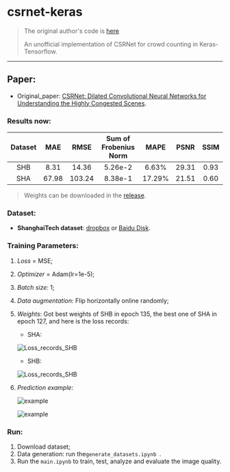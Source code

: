# csrnet-keras
> The original author's code is [here](https://github.com/ZhengPeng7/CSRNet-Keras)
>
> An unofficial implementation of CSRNet for crowd counting in Keras-Tensorflow.

---

## Paper:

+ Original_paper: [CSRNet: Dilated Convolutional Neural Networks for Understanding the Highly Congested Scenes](https://www.researchgate.net/publication/323444534_CSRNet_Dilated_Convolutional_Neural_Networks_for_Understanding_the_Highly_Congested_Scenes).

### Results now:

| Dataset |  MAE  |  RMSE  | Sum of Frobenius Norm |  MAPE  | PSNR  | SSIM |
| :-----: | :---: | :----: | :-------------------: | :----: | :---: | :--: |
|   SHB   | 8.31  | 14.36  |        5.26e-2        | 6.63%  | 29.31 | 0.93 |
|   SHA   | 67.98 | 103.24 |        8.38e-1        | 17.29% | 21.51 | 0.60 |
> Weights can be downloaded in the [release](https://github.com/ZhengPeng7/CSRNet-Keras/releases/tag/v1.0).

### Dataset:

- **ShanghaiTech dataset**: [dropbox](<https://www.dropbox.com/s/fipgjqxl7uj8hd5/ShanghaiTech.zip?dl=0>) or [Baidu Disk](<http://pan.baidu.com/s/1nuAYslz>).

### Training Parameters:

1. *Loss* = MSE;

2. *Optimizer* = Adam(lr=1e-5);

3. *Batch size*: 1;

4. *Data augmentation*: Flip horizontally online randomly;

5. *Weights*: Got best weights of SHB in epoch 135, the best one of SHA in epoch 127, and here is the loss records:

   + SHA:

   ![Loss_records_SHB](weights_A_MSE_bestMAE67.984_Thu-May-23/CSRNet_val_loss.png)

   + SHB:

   ![Loss_records_SHB](weights_B_MSE_bestMAE8.31_Sun-May-19/CSRNet_val_loss.png)

   

6. *Prediction example*:

   ![example](materials/raw-GT-pred-SHA.png)

   ![example](materials/raw-GT-pred-SHB.png)

### Run:

1. Download dataset;
2. Data generation: run the`generate_datasets.ipynb `.
3. Run the `main.ipynb` to train, test, analyze and evaluate the image quality.
